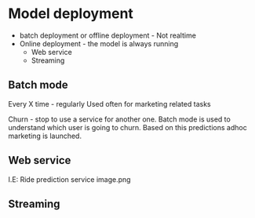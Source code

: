 # Model deployment

- batch deployment or offline deployment - Not realtime 
- Online deployment -  the model is always running
  - Web service
  - Streaming


## Batch mode
Every X time - regularly
Used often for marketing related tasks

Churn - stop to use a service for another one.
Batch mode is used to understand which user is going to churn. Based on this predictions adhoc marketing is launched.

## Web service
I.E: Ride prediction service
image.png

## Streaming
